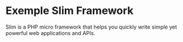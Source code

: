 # Exemple Slim Framework
Slim is a PHP micro framework that helps you quickly write simple yet powerful web applications and APIs.
